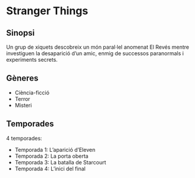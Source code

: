 # Stranger Things

## Sinopsi
Un grup de xiquets descobreix un món paral·lel anomenat El Revés mentre investiguen la desaparició d’un amic, enmig de successos paranormals i experiments secrets.

## Gèneres
- Ciència-ficció
- Terror
- Misteri

## Temporades
4 temporades:
- Temporada 1: L’aparició d’Eleven
- Temporada 2: La porta oberta
- Temporada 3: La batalla de Starcourt
- Temporada 4: L’inici del final

